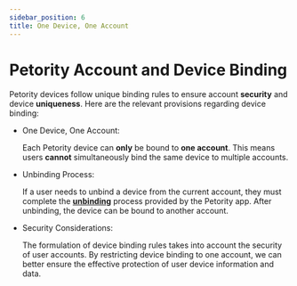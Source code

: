 ```yaml
---
sidebar_position: 6
title: One Device, One Account
---
```


# Petority Account and Device Binding
Petority devices follow unique binding rules to ensure account **security** and device **uniqueness**. Here are the relevant provisions regarding device binding:

+ One Device, One Account: 

	Each Petority device can **only** be bound to **one account**. This means users **cannot** simultaneously bind the same device to multiple accounts.

+ Unbinding Process: 

	If a user needs to unbind a device from the current account, they must complete the **[unbinding](/docs/petority/devices/unbinding)** process provided by the Petority app. After unbinding, the device can be bound to another account.

+ Security Considerations: 

	The formulation of device binding rules takes into account the security of user accounts. By restricting device binding to one account, we can better ensure the effective protection of user device information and data.